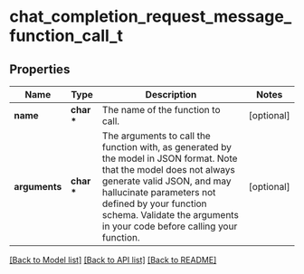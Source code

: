 # chat_completion_request_message_function_call_t

## Properties
Name | Type | Description | Notes
------------ | ------------- | ------------- | -------------
**name** | **char \*** | The name of the function to call. | [optional] 
**arguments** | **char \*** | The arguments to call the function with, as generated by the model in JSON format. Note that the model does not always generate valid JSON, and may hallucinate parameters not defined by your function schema. Validate the arguments in your code before calling your function. | [optional] 

[[Back to Model list]](../README.md#documentation-for-models) [[Back to API list]](../README.md#documentation-for-api-endpoints) [[Back to README]](../README.md)


